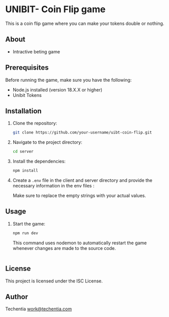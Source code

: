 # UNIBIT- Coin Flip game

This is a coin flip game where you can make your tokens double or nothing.

## About

- Intractive beting game 

## Prerequisites

Before running the game, make sure you have the following:

- Node.js installed (version 18.X.X or higher)
- Unibit Tokens



## Installation

1. Clone the repository:

   ```bash
   git clone https://github.com/your-username/uibt-coin-flip.git
   ```

2. Navigate to the project directory:

   ```bash
   cd server
   ```

3. Install the dependencies:

   ```bash
   npm install
   ```

4. Create a `.env` file in the client and server directory and provide the necessary information in the env files :


   Make sure to replace the empty strings with your actual values.

## Usage

1. Start the game:

   ```bash
   npm run dev
   ```

   This command uses nodemon to automatically restart the game whenever changes are made to the source code.


   ```

## License

This project is licensed under the ISC License.

## Author

Techentia
work@techentia.com
